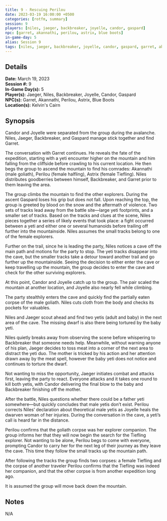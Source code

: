 ```yaml
---
title: 9 - Rescuing Perilou
date: 2023-03-19 16:00:00 +0500
categories: [rotfm, summary]
session: 9
players: [niles, jaeger, backbreaker, joyelle, candor, gaspard]
npc: [garret, akannathi, perilou, astrix, blue boots]
in-game-day: 5
alias: Session 9
tags: [niles, jaeger, backbreaker, joyelle, candor, gaspard, garret, akannathi, perilou, astrix, blue boots]
---
```


## Details

**Date:** March 19, 2023 <br>
**Session #:** 9 <br>
**In-Game Day(s):** 5 <br>
**Player(s):** Jaeger, Niles, Backbreaker, Joyelle, Candor, Gaspard <br>
**NPC(s):** Garret, Akannathi, Perilou, Astrix, Blue Boots <br>
**Location(s):** Kelvin's Cairn

## Synopsis
Candor and Joyelle were separated from the group during the avalanche. Niles, Jaeger, Backbreaker, and Gaspard manage stick together and find Garret.

The conversation with Garret continues. He reveals the fate of the expedition, starting with a yeti encounter higher on the mountain and him falling from the cliffside before crawling to his current location. He then begs the group to ascend the mountain to find his comrades: Akannathi (male goliath), Perilou (female halfling), Astrix (female Tiefling). Niles distributes goodberries between himself, Backbreaker, and Garret prior to them leaving the area.

The group climbs the mountain to find the other explorers. During the ascent Gaspard loses his grip but does not fall. Upon reaching the top, the group is greeted by blood on the snow and the aftermath of violence. Two sets of tracks lead away from the battle site—large yeti footprints, and a smaller set of tracks. Based on the tracks and clues at the scene, Niles pieces together a series of likely events that took place: a fight occurred between a yeti and either one or several humanoids before trailing off further into the mountainside. Niles assumes the small tracks belong to one of the female explorers.

Further on the trail, since he is leading the party, Niles notices a cave off the main path and motions for the party to stop. The yeti tracks disappear into the cave, but the smaller tracks take a detour toward another trail and go further up the mountainside. Seeing the decision to either enter the cave or keep travelling up the mountain, the group decides to enter the cave and check for the other surviving explorers.

At this point, Candor and Joyelle catch up to the group. The pair scaled the mountain at another location, and Joyelle also nearly fell while climbing.

The party stealthily enters the cave and quickly find the partially eaten corpse of the male goliath. Niles cuts cloth from the body and checks its pockets for valuables.

Niles and Jaeger scout ahead and find two yetis (adult and baby) in the next area of the cave. The missing dwarf is also there being tortured by the baby yeti.

Niles quietly breaks away from observing the scene before whispering to Backbreaker that someone needs help. Meanwhile, without warning anyone of his plan, Jaeger decides to toss meat into a corner of the next area to distract the yeti duo. The mother is tricked by his action and her attention drawn away by the meat spell, however the baby yeti does not notice and continues to torture the dwarf.

Not wanting to miss the opportunity, Jaeger initiates combat and attacks first, leaving the party to react. Everyone attacks and it takes one round to kill both yetis, with Candor delivering the final blow to the baby and Backbreaker finishing off the mother.

After the battle, Niles questions whether there could be a father yeti somewhere—but quickly concludes that male yetis don’t exist. Perilou corrects Niles’ declaration about theoretical male yetis as Joyelle heals the dwarven woman of her injuries. During the conversation in the cave, a yeti’s call is heard far in the distance.

Perilou confirms that the goliath corpse was her explorer companion. The group informs her that they will now begin the search for the Tiefling explorer. Not wanting to be alone, Perilou begs to come with everyone, prompting Candor to carry her for the next leg of their journey as they leave the cave. This time they follow the small tracks up the mountain path.

After following the tracks the group finds two corpses: a female Tiefling and the corpse of another traveler Perilou confirms that the Tiefling was indeed her companion, and that the other corpse is from another expedition long ago.

It is assumed the group will move back down the mountain.

## Notes
N/A